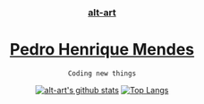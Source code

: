 <div align="center">
  <h3><a href="https://www.linkedin.com/in/altart/">alt-art</a></h3>
  <h1><a href="https://www.linkedin.com/in/altart/">Pedro Henrique Mendes</a></h1>
  
  ```
  Coding new things
  ```
  
  [![alt-art's github stats](https://github-readme-stats.vercel.app/api?username=alt-art&count_private=true&show_icons=true&theme=dracula&line_height=20&disable_animations=true)](https://github.com/alt-art)
[![Top Langs](https://github-readme-stats.vercel.app/api/top-langs/?username=alt-art&theme=dracula&layout=compact&disable_animations=true)](https://github.com/alt-art)
</div>
